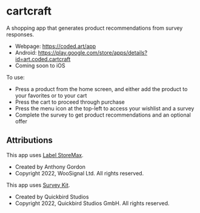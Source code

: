 # cartcraft

A shopping app that generates product recommendations from survey responses.

* Webpage: https://coded.art/app
* Android: https://play.google.com/store/apps/details?id=art.coded.cartcraft
* Coming soon to iOS

To use:

* Press a product from the home screen, and either add the product to your favorites or to your cart
* Press the cart to proceed through purchase
* Press the menu icon at the top-left to access your wishlist and a survey
* Complete the survey to get product recommendations and an optional offer

## Attributions

This app uses [Label StoreMax](https://woosignal.com/woocommerce-app/label-storemax).
* Created by Anthony Gordon
* Copyright 2022, WooSignal Ltd. All rights reserved.

This app uses [Survey Kit](https://pub.dev/packages/survey_kit).
* Created by Quickbird Studios
* Copyright 2022, Quickbird Studios GmbH. All rights reserved.
